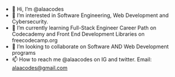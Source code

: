 - 👋 Hi, I’m @alaacodes
- 👀 I’m interested in Software Engineering, Web Development and Cybersecurity.
- 🌱 I’m currently learning Full-Stack Engineer Career Path on Codecademy and Front End Development Libraries on freecodecamp.org
- 💞️ I’m looking to collaborate on Software AND Web Development programs
- 📫 How to reach me @alaacodes on IG and twitter. Email: alaacodes@gmail.com

<!---
alaacodes/alaacodes is a ✨ special ✨ repository because its `README.md` (this file) appears on your GitHub profile.
You can click the Preview link to take a look at your changes.
--->
